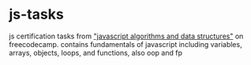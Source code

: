 # js-tasks
js certification tasks from ["javascript algorithms and data structures"](https://www.freecodecamp.org/learn/javascript-algorithms-and-data-structures/) on freecodecamp.
contains fundamentals of javascript including variables, arrays, objects, loops, and functions, also oop and fp
